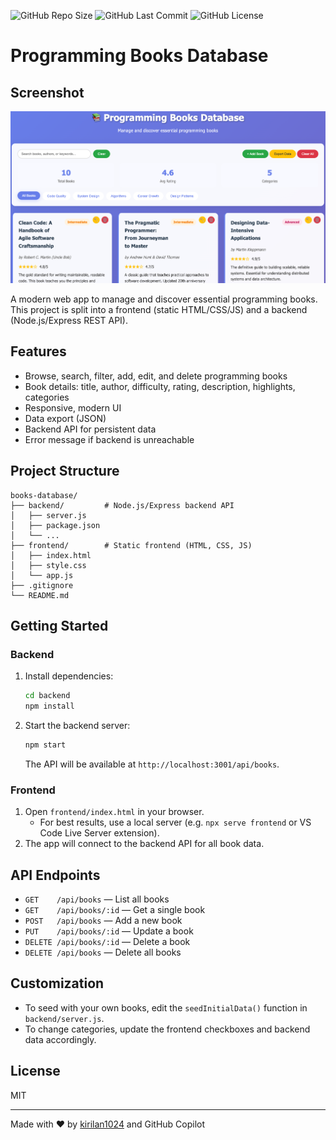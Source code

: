 


![GitHub Repo Size](https://img.shields.io/github/repo-size/kirilan1024/books-database)
![GitHub Last Commit](https://img.shields.io/github/last-commit/kirilan1024/books-database)
![GitHub License](https://img.shields.io/github/license/kirilan1024/books-database)

# Programming Books Database
## Screenshot


<p align="center">
   <img src="screenshot.png" alt="App Screenshot" width="700"/>
</p>


A modern web app to manage and discover essential programming books. This project is split into a frontend (static HTML/CSS/JS) and a backend (Node.js/Express REST API).

## Features
- Browse, search, filter, add, edit, and delete programming books
- Book details: title, author, difficulty, rating, description, highlights, categories
- Responsive, modern UI
- Data export (JSON)
- Backend API for persistent data
- Error message if backend is unreachable

## Project Structure
```
books-database/
├── backend/         # Node.js/Express backend API
│   ├── server.js
│   ├── package.json
│   └── ...
├── frontend/        # Static frontend (HTML, CSS, JS)
│   ├── index.html
│   ├── style.css
│   └── app.js
├── .gitignore
└── README.md
```

## Getting Started

### Backend
1. Install dependencies:
   ```sh
   cd backend
   npm install
   ```
2. Start the backend server:
   ```sh
   npm start
   ```
   The API will be available at `http://localhost:3001/api/books`.

### Frontend
1. Open `frontend/index.html` in your browser.
   - For best results, use a local server (e.g. `npx serve frontend` or VS Code Live Server extension).
2. The app will connect to the backend API for all book data.

## API Endpoints
- `GET    /api/books`         — List all books
- `GET    /api/books/:id`     — Get a single book
- `POST   /api/books`         — Add a new book
- `PUT    /api/books/:id`     — Update a book
- `DELETE /api/books/:id`     — Delete a book
- `DELETE /api/books`         — Delete all books

## Customization
- To seed with your own books, edit the `seedInitialData()` function in `backend/server.js`.
- To change categories, update the frontend checkboxes and backend data accordingly.

## License
MIT

---

Made with ❤️ by [kirilan1024](https://github.com/kirilan1024) and GitHub Copilot

